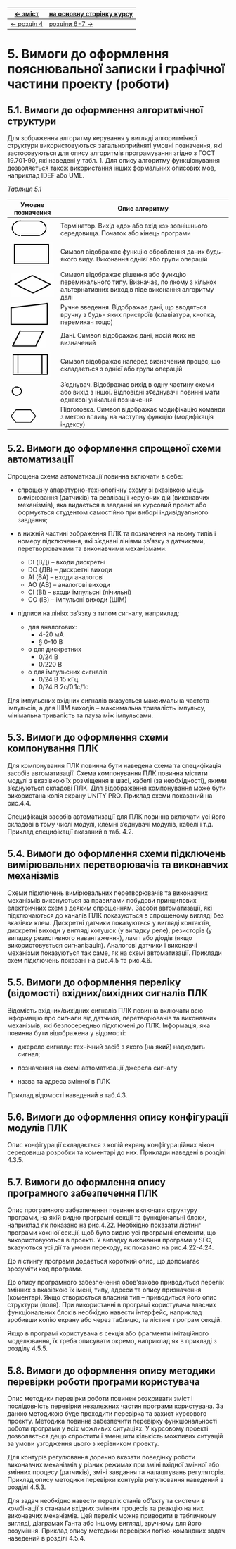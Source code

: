 | [<- зміст](README.md) | [на основну сторінку курсу](../../README.md) |
| --------------------- | -------------------------------------------- |
| [<- розділ 4](4.md)   | [розділи 6-7 ->](6_7.md)                     |

# 5. Вимоги до оформлення пояснювальної записки і графічної частини проекту (роботи)

## 5.1. Вимоги до оформлення алгоритмічної структури

Для зображення алгоритму керування у вигляді алгоритмічної структури використовуються загальноприйняті умовні позначення, які застосовуються для опису алгоритмів програмування згідно з ГОСТ 19.701-90, які наведені у табл. 1. Для опису алгоритму функціонування дозволяється також використання інших формальних описових мов, наприклад IDEF або UML. 

 *Таблиця 5.1*

| Умовне  позначення   | Опис алгоритму                                               |
| -------------------- | ------------------------------------------------------------ |
| ![img](media/d1.png) | Термінатор. Вихід «до» або вхід «з» зовнішнього  середовища. Початок або кінець програми |
| ![img](media/d2.png) | Символ відображає функцію оброблення даних будь-якого  виду. Виконання однієї або групи операцій |
| ![img](media/d3.png) | Символ відображає рішення або функцію перемикального  типу. Визначає, по якому з кількох альтернативних виходів піде виконання  алгоритму далі |
| ![img](media/d4.png) | Ручне введення. Відображає дані, що вводяться вручну з  будь- яких пристроїв (клавіатура, кнопка, перемикач тощо) |
| ![img](media/d5.png) | Дані. Символ відображає дані, носій яких не визначений       |
| ![img](media/d6.png) | Символ відображає наперед визначений процес, що складається з однієї або групи операцій |
| ![img](media/d7.png) | З’єднувач. Відображає вихід в одну частину схеми або  вихід з іншої. Відповідні з¢єднувачі повинні мати однакові  унікальні позначення |
| ![img](media/d8.png) | Підготовка. Символ відображає модифікацію команди з  метою впливу на наступну функцію (модифікація індексу) |

## 5.2. Вимоги до оформлення спрощеної схеми автоматизації

Спрощена схема автоматизації повинна включати в себе:

- спрощену апаратурно-технологічну схему зі вказівкою місць вимірювання (датчиків) та реалізації керуючих дій (виконавчих механізмів), яка видається в завданні на курсовий проект або формується студентом самостійно при виборі індивідуального завдання;

- в нижній частині зображення ПЛК та позначення на ньому типів і номеру підключення, які з’єднані лініями зв’язку з датчиками, перетворювачами та виконавчими механізмами:
  - DI (ВД) – входи дискретні
  - DO (ДВ) – дискретні виходи
  - AI (ВА) – входи аналогові
  - AO (АВ) – аналогові виходи 
  - CI (ВІ) – входи імпульсні (лічильні)
  - CO (ІВ) – імпульсні виходи (ШІМ)

- підписи на лініях зв’язку з типом сигналу, наприклад:
  - для аналогових:
    - 4-20 мА
    - § 0-10 В
  - o  для дискретних
    - 0/24 В
    - 0/220 В
  - o  для імпульсних сигналів
    - 0/24 В 15 кГц 
    - 0/24 В 2с/0.1с/1с  

Для імпульсних вхідних сигналів вказується максимальна частота імпульсів, а для ШІМ виходів – максимальна тривалість імпульсу, мінімальна тривалість та пауза між імпульсами. 

## 5.3. Вимоги до оформлення схеми компонування ПЛК 

Для компонування ПЛК повинна бути наведена схема та специфікація засобів автоматизації. Схема компонування ПЛК повинна містити модулі з вказівкою їх розміщення в шасі, кабелі (за необхідності), якими з’єднуються складові ПЛК. Для відображення компонування може бути використана копія екрану UNITY PRO. Приклад схеми показаний на рис.4.4. 

Специфікація засобів автоматизації для ПЛК повинна включати усі його складові в тому числі модулі, клемні з’єднувачі модулів, кабелі і т.д. Приклад специфікації вказаний в таб. 4.2.

## 5.4. Вимоги до оформлення схеми підключень вимірювальних перетворювачів та виконавчих механізмів

Схеми підключень вимірювальних перетворювачів та виконавчих механізмів виконуються за правилами побудови принципових електричних схем з деяким спрощенням. Засоби автоматизації, які підключаються до каналів ПЛК показуються в спрощеному вигляді без вказівки клем. Дискретні датчики показуються у вигляді контактів, дискретні виходи у вигляді котушок (у випадку реле), резисторів (у випадку резистивного навантаження), ламп або діодів (якщо використовується сигналізація). Аналогові датчики і виконавчі механізми показуються так саме, як на схемі автоматизації. Приклади схем підключень показані на рис.4.5 та рис.4.6. 

## 5.5. Вимоги до оформлення переліку (відомості) вхідних/вихідних сигналів ПЛК

Відомість вхідних/вихідних сигналів ПЛК повинна включати всю інформацію про сигнали від датчиків, перетворювачів та виконавчих механізмів, які безпосередньо підключені до ПЛК. Інформація, яка повинна бути відображена у відомості:

- джерело сигналу: технічний засіб з якого (на який) надходить сигнал;

- позначення на схемі автоматизації джерела сигналу

- назва та адреса змінної в ПЛК


Приклад відомості наведений в таб.4.3.  

## 5.6. Вимоги до оформлення опису конфігурації модулів ПЛК

Опис конфігурації складається з копій екрану конфігураційних вікон середовища розробки та коментарі до них. Приклади наведені в розділі 4.3.5.

## 5.7. Вимоги до оформлення опису програмного забезпечення ПЛК

Опис програмного забезпечення повинен включати структуру програми, на якій видно програмні секції та функціональні блоки, наприклад як показано на рис.4.22. Необхідно показати лістинг програми кожної секції, щоб було видно усі програмні елементи, що використовуються в проекті. У випадку виконання програми у SFC, вказуються усі дії та умови переходу, як показано на рис.4.22-4.24. 

До лістингу програми додається короткий опис, що допомагає зрозуміти код програми.

До опису програмного забезпечення обов'язково приводиться перелік змінних з вказівкою їх імені, типу, адреси та опису призначення (коментар). Якщо створюється власний тип – приводиться його опис структури (поля). При використанні в програмі користувача власних функціональних блоків необхідно навести інтерфейс, наприклад зробивши копію екрану або через таблицю, та лістинг програм секцій.

Якщо в програмі користувача є секція або фрагменти імітаційного моделювання, їх треба описувати окремо, наприклад як в прикладі з розділу 4.5.5.   

## 5.8. Вимоги до оформлення опису методики перевірки роботи програми користувача

Опис методики перевірки роботи повинен розкривати зміст і послідовність перевірки незалежних частин програми користувача. За даною методикою буде проходити перевірка та захист курсового проекту.  Методика повинна забезпечити перевірку функціональності роботи програми у всіх можливих ситуаціях. У курсовому проекті дозволяється дещо спростити і зменшити кількість можливих ситуацій за умови узгодження цього з керівником проекту. 

Для контурів регулювання доречно вказати поведінку роботи виконавчих механізмів у різних режимах при зміні вхідної змінної або змінних процесу (датчиків), зміні завдання та налаштувань регуляторів. Приклад опису методики перевірки контурів регулювання наведений в розділі 4.5.3.   

Для задач необхідно навести перелік станів об’єкту та системи в комбінації з станами вхідних змінних процесів та реакцію на них виконавчих механізмів. Цей перелік можна приводити в табличному вигляді, діаграмах Ганта або іншому вигляді, зручному для його розуміння. Приклад опису методики перевірки логіко-командних задач наведений в розділі 4.5.4.    